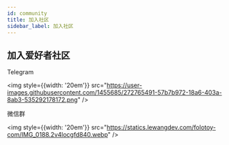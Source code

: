 ```yaml
---
id: community
title: 加入社区
sidebar_label: 加入社区
---
```


## 加入爱好者社区

Telegram

<img style={{width:  '20em'}}  src="https://user-images.githubusercontent.com/1455685/272765491-57b7b972-18a6-403a-8ab3-535292178172.png" />

微信群

<img style={{width:  '20em'}}  src="https://statics.lewangdev.com/folotoy-com/IMG_0188.2v4locgfd840.webp" />

